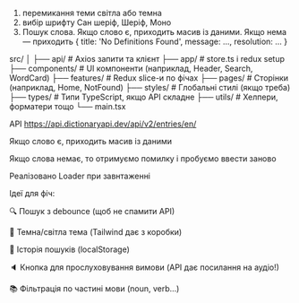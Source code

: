 
1. перемикання теми світла або темна
2. вибір шрифту Сан шеріф, Шеріф, Моно
3. Пошук слова. Якщо слово є, приходить масив із даними.
Якщо нема — приходить { title: 'No Definitions Found', message: ..., resolution: ... }

src/
│
├── api/               # Axios запити та клієнт
├── app/               # store.ts і redux setup
├── components/        # UI компоненти (наприклад, Header, Search, WordCard)
├── features/          # Redux slice-и по фічах
├── pages/             # Сторінки (наприклад, Home, NotFound)
├── styles/            # Глобальні стилі (якщо треба)
├── types/             # Типи TypeScript, якщо API складне
├── utils/             # Хелпери, форматери тощо
└── main.tsx

API https://api.dictionaryapi.dev/api/v2/entries/en/<word>

Якщо слово є, приходить масив із даними

Якщо слова немає, то отримуємо помилку і пробуємо ввести заново

Реалізовано Loader при завнтаженні

Ідеї для фіч:

🔍 Пошук з debounce (щоб не спамити API)

📜 Темна/світла тема (Tailwind дає з коробки)

💾 Історія пошуків (localStorage)

🔈 Кнопка для прослуховування вимови (API дає посилання на аудіо!)

📚 Фільтрація по частині мови (noun, verb…)

